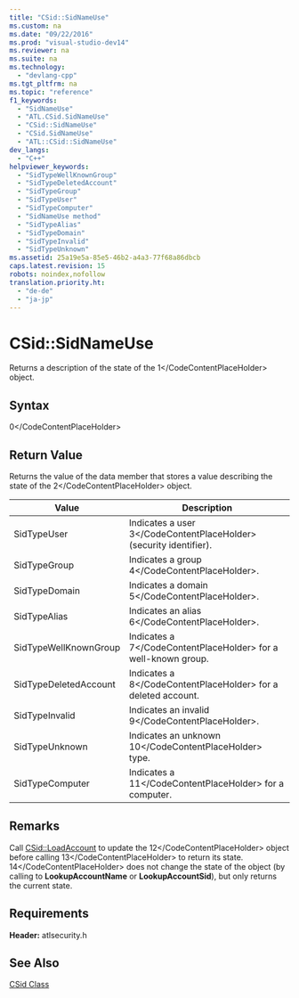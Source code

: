 ```yaml
---
title: "CSid::SidNameUse"
ms.custom: na
ms.date: "09/22/2016"
ms.prod: "visual-studio-dev14"
ms.reviewer: na
ms.suite: na
ms.technology: 
  - "devlang-cpp"
ms.tgt_pltfrm: na
ms.topic: "reference"
f1_keywords: 
  - "SidNameUse"
  - "ATL.CSid.SidNameUse"
  - "CSid::SidNameUse"
  - "CSid.SidNameUse"
  - "ATL::CSid::SidNameUse"
dev_langs: 
  - "C++"
helpviewer_keywords: 
  - "SidTypeWellKnownGroup"
  - "SidTypeDeletedAccount"
  - "SidTypeGroup"
  - "SidTypeUser"
  - "SidTypeComputer"
  - "SidNameUse method"
  - "SidTypeAlias"
  - "SidTypeDomain"
  - "SidTypeInvalid"
  - "SidTypeUnknown"
ms.assetid: 25a19e5a-85e5-46b2-a4a3-77f68a86dbcb
caps.latest.revision: 15
robots: noindex,nofollow
translation.priority.ht: 
  - "de-de"
  - "ja-jp"
---
```

# CSid::SidNameUse
Returns a description of the state of the <CodeContentPlaceHolder>1\</CodeContentPlaceHolder> object.  
  
## Syntax  
  
<CodeContentPlaceHolder>0\</CodeContentPlaceHolder>  
## Return Value  
 Returns the value of the data member that stores a value describing the state of the <CodeContentPlaceHolder>2\</CodeContentPlaceHolder> object.  
  
|Value|Description|  
|-----------|-----------------|  
|SidTypeUser|Indicates a user <CodeContentPlaceHolder>3\</CodeContentPlaceHolder> (security identifier).|  
|SidTypeGroup|Indicates a group <CodeContentPlaceHolder>4\</CodeContentPlaceHolder>.|  
|SidTypeDomain|Indicates a domain <CodeContentPlaceHolder>5\</CodeContentPlaceHolder>.|  
|SidTypeAlias|Indicates an alias <CodeContentPlaceHolder>6\</CodeContentPlaceHolder>.|  
|SidTypeWellKnownGroup|Indicates a <CodeContentPlaceHolder>7\</CodeContentPlaceHolder> for a well-known group.|  
|SidTypeDeletedAccount|Indicates a <CodeContentPlaceHolder>8\</CodeContentPlaceHolder> for a deleted account.|  
|SidTypeInvalid|Indicates an invalid <CodeContentPlaceHolder>9\</CodeContentPlaceHolder>.|  
|SidTypeUnknown|Indicates an unknown <CodeContentPlaceHolder>10\</CodeContentPlaceHolder> type.|  
|SidTypeComputer|Indicates a <CodeContentPlaceHolder>11\</CodeContentPlaceHolder> for a computer.|  
  
## Remarks  
 Call [CSid::LoadAccount](../vs140/csid--loadaccount.md) to update the <CodeContentPlaceHolder>12\</CodeContentPlaceHolder> object before calling <CodeContentPlaceHolder>13\</CodeContentPlaceHolder> to return its state. <CodeContentPlaceHolder>14\</CodeContentPlaceHolder> does not change the state of the object (by calling to **LookupAccountName** or **LookupAccountSid**), but only returns the current state.  
  
## Requirements  
 **Header:** atlsecurity.h  
  
## See Also  
 [CSid Class](../vs140/csid-class.md)